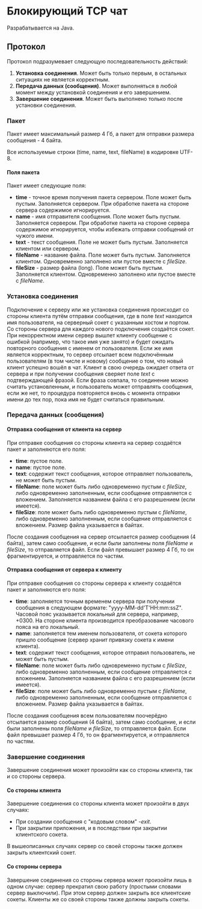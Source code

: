 # Блокирующий TCP чат

Разрабатывается на Java.

## Протокол

Протокол подразумевает следующую последовательность действий:

1. **Установка соединения**. Может быть только первым, в остальных ситуациях не является корректным.
2. **Передача данных (сообщения)**. Может выполняться в любой момент между установкой соединения и его завершением.
3. **Завершение соединения**. Может быть выполнено только после установки соединения.

### Пакет

Пакет имеет максимальный размер 4 Гб, а пакет для отправки размера сообщения - 4 байта.

Все используемые строки (time, name, text, fileName) в кодировке UTF-8.

#### Поля пакета

Пакет имеет следующие поля:

- **time** - точное время получения пакета сервером. Поле может быть пустым. Заполняется сервером. При обработке пакета на стороне сервера содержимое игнорируется.
- **name** - имя отправителя сообщения. Поле может быть пустым. Заполняется сервером. При обработке пакета на стороне сервера содержимое игнорируется, чтобы избежать отправки сообщений от чужого имени.
- **text** - текст сообщения. Поле не может быть пустым. Заполняется клиентом или сервером.
- **fileName** - название файла. Поле может быть пустым. Заполняется клиентом. Одновременно заполнено или пустое вместе с *fileSize*.
- **fileSize** - размер файла (long). Поле может быть пустым. Заполняется клиентом. Одновременно заполнено или пустое вместе с *fileName*.

### Установка соединения

Подключение к серверу или же установка соединения происходит со стороны клиента путём отправки сообщения, где в поле *text* находится имя пользователя, на серверный сокет с указанным хостом и портом. Со стороны сервера для каждого нового подключения создаётся сокет. При некорректном имени сервер вышлет клиенту сообщение с ошибкой (например, что такое имя уже занято) и будет ожидать повторного сообщения с именем от пользователя. Если же имя является корректным, то сервер отсылает всем подключённым пользователям (в том числе и новому) сообщение о том, что новый клиент успешно вошёл в чат. Клиент в свою очередь ожидает ответа от сервера и при получении сообщения сверяет поле *text* c подтверждающей фразой. Если фраза совпала, то соединение можно считать установленным, и пользователь может отправлять сообщения, если же нет, то процедура повторяется вновь с момента отправки имени до тех пор, пока имя не будет считаться правильным.

### Передача данных (сообщения)

#### Отправка сообщения от клиента на сервер

При отправке сообщения со стороны клиента на сервер создаётся пакет и заполняются его поля:

- **time**: пустое поле.
- **name**: пустое поле.
- **text**: содержит текст сообщения, которое отправляет пользователь, не может быть пустым.
- **fileName**: поле может быть либо одновременно пустым с *fileSize*, либо одновременно заполненным, если сообщение отправляется с вложением. Заполняется названием файла с его разрешением (если имеется).
- **fileSize**: поле может быть либо одновременно пустым с *fileName*, либо одновременно заполненным, если сообщение отправляется с вложением. Размер файла указывается в байтах.

После создания сообщения на сервер отсылается размер сообщения (4 байта), затем само сообщение, и если были заполнены поля *fileName* и *fileSize*, то отправляется файл. Если файл превышает размер 4 Гб, то он фрагментируется, и отправляется по частям.

#### Отправка сообщения от сервера к клиенту

При отправке сообщения со стороны сервера к клиенту создаётся пакет и заполняются его поля:

- **time**: заполняется точным временем сервера при получении сообщения в следующем формате: "yyyy-MM-dd'T'HH:mm:ssZ". Часовой пояс указывается локальный для сервера, например, +0300. На стороне клиента производится преобразование часового пояса на его локальный.
- **name**: заполняется тем именем пользователя, от сокета которого пришло сообщение (сервер хранит привязку сокета к имени клиента).
- **text**: содержит текст сообщения, которое отправил пользователь, не может быть пустым.
- **fileName**: поле может быть либо одновременно пустым с *fileSize*, либо одновременно заполненным, если сообщение отправляется с вложением. Заполняется названием файла с его разрешением (если имеется).
- **fileSize**: поле может быть либо одновременно пустым с *fileName*, либо одновременно заполненным, если сообщение отправляется с вложением. Размер файла указывается в байтах.

После создания сообщения всем пользователям поочерёдно отсылается размер сообщения (4 байта), затем само сообщение, и если были заполнены поля *fileName* и *fileSize*, то отправляется файл. Если файл превышает размер 4 Гб, то он фрагментируется, и отправляется по частям.

### Завершение соединения

Завершение соединения может произойти как со стороны клиента, так и со стороны сервера.

#### Со стороны клиента

Завершение соединения со стороны клиента может произойти в двух случаях:

- При создании сообщения с "кодовым словом" *-exit*.
- При закрытии приложения, и в последствии при закрытии клиентского сокета.

В вышеописанных случаях сервер со своей стороны также должен закрыть клиентский сокет.

#### Со стороны сервера

Завершение соединения со стороны сервера может произойти лишь в одном случае: сервер прекратил свою работу (простыми словами сервер выключили). При этом сервер должен закрыть все клиентские сокеты. Клиенты же со своей стороны также должны закрыть сокеты.